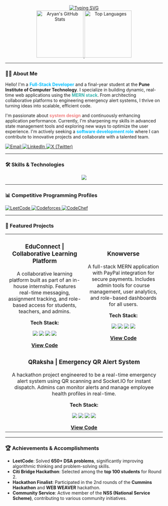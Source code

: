 <div align="center">
  <a href="https://git.io/typing-svg"><img src="https://readme-typing-svg.herokuapp.com?font=Fira+Code&size=30&pause=1000&color=00BFFF&center=true&width=500&lines=Full-Stack+Developer+;Problem+Solver+;Tech+Enthusiast" alt="Typing SVG" /></a>
</div>

<div align="center">
  <a href="https://github.com/AryanKanire">
    <img src="https://github-readme-stats.vercel.app/api?username=AryanKanire&show_icons=true&theme=dracula&count_private=true&hide_border=true" alt="Aryan's GitHub Stats" height="150" />
  </a>
  <a href="https://github.com/AryanKanire">
    <img src="https://github-readme-stats.vercel.app/api/top-langs/?username=AryanKanire&layout=compact&theme=dracula&hide_border=true" alt="Top Languages" height="150" />
  </a>
</div>

---

### 👨‍💻 About Me

Hello! I'm a <b style="color:#00BFFF;">Full-Stack Developer</b> and a final-year student at the **Pune Institute of Computer Technology**. I specialize in building dynamic, real-time web applications using the <b style="color:#38B2AC;">MERN stack</b>. From architecting collaborative platforms to engineering emergency alert systems, I thrive on turning ideas into scalable, efficient code.

I'm passionate about <b style="color:#F08080;">system design</b> and continuously enhancing application performance. Currently, I'm sharpening my skills in advanced state management tools and exploring new ways to optimize the user experience. I'm actively seeking a <b style="color:#00BFFF;">software development role</b> where I can contribute to innovative projects and collaborate with a talented team.

<div align="left">
  <a href="mailto:aryankanire@gmail.com" target="_blank">
    <img src="https://img.shields.io/badge/Email-D14836?style=for-the-badge&logo=gmail&logoColor=white" alt="Email"/>
  </a>
  <a href="https://www.linkedin.com/in/aryan-kanire-b6b665257/" target="_blank">
    <img src="https://img.shields.io/badge/LinkedIn-0077B5?style=for-the-badge&logo=linkedin&logoColor=white" alt="LinkedIn"/>
  </a>
  <a href="https://x.com/rnkanire" target="_blank">
    <img src="https://img.shields.io/badge/X (Twitter)-000000?style=for-the-badge&logo=x&logoColor=white" alt="X (Twitter)"/>
  </a>
</div>

---

### 🛠️ Skills & Technologies

<p align="center">
  <a href="https://skillicons.dev">
    <img src="https://skillicons.dev/icons?i=cpp,c,python,js,ts,mongodb,mysql,express,react,nextjs,nodejs,html,css,tailwind,git,figma,postman" />
  </a>
</p>

---

### 📊 Competitive Programming Profiles
<div align="left">
  <a href="https://leetcode.com/u/aryankanire/" target="_blank">
    <img src="https://img.shields.io/badge/LeetCode-FFA116?style=for-the-badge&logo=leetcode&logoColor=black" alt="LeetCode"/>
  </a>
  <a href="https://codeforces.com/profile/Rn_kanire" target="_blank">
    <img src="https://img.shields.io/badge/Codeforces-445f9d?style=for-the-badge&logo=codeforces&logoColor=white" alt="Codeforces"/>
  </a>
  <a href="https://www.codechef.com/users/aryankanire" target="_blank">
    <img src="https://img.shields.io/badge/CodeChef-5B4638?style=for-the-badge&logo=codechef&logoColor=white" alt="CodeChef"/>
  </a>
</div>

---

### 🚀 Featured Projects

<table>
  <tr>
    <td width="50%">
      <h3 align="center">EduConnect | Collaborative Learning Platform</h3>
      <div align="center">
        <p>A collaborative learning platform built as part of an in-house internship. Features real-time messaging, assignment tracking, and role-based access for students, teachers, and admins.</p>
        <p><b>Tech Stack:</b></p>
        <p>
          <img src="https://img.shields.io/badge/Next.js-000000?style=for-the-badge&logo=nextdotjs&logoColor=white" />
          <img src="https://img.shields.io/badge/Socket.io-010101?style=for-the-badge&logo=socketdotio&logoColor=white" />
          <img src="https://img.shields.io/badge/MongoDB-47A248?style=for-the-badge&logo=mongodb&logoColor=white" />
          <img src="https://img.shields.io/badge/Tailwind_CSS-38B2AC?style=for-the-badge&logo=tailwind-css&logoColor=white" />
        </p>
        <a href="https://github.com/AryanKanire/EduConnect" target="_blank"><b>View Code</b></a>
      </div>
    </td>
    <td width="50%">
      <h3 align="center">Knowverse</h3>
      <div align="center">
        <p>A full-stack MERN application with PayPal integration for secure payments. Includes admin tools for course management, user analytics, and role-based dashboards for all users.</p>
        <p><b>Tech Stack:</b></p>
        <p>
          <img src="https://img.shields.io/badge/React-20232A?style=for-the-badge&logo=react&logoColor=61DAFB" />
          <img src="https://img.shields.io/badge/Node.js-339933?style=for-the-badge&logo=nodedotjs&logoColor=white" />
          <img src="https://img.shields.io/badge/Express.js-000000?style=for-the-badge&logo=express&logoColor=white" />
          <img src="https://img.shields.io/badge/PayPal-00457C?style=for-the-badge&logo=paypal&logoColor=white" />
        </p>
        <a href="https://github.com/AryanKanire/Knowverse" target="_blank"><b>View Code</b></a>
      </div>
    </td>
  </tr>
  <tr>
    <td colspan="2">
      <h3 align="center">QRaksha | Emergency QR Alert System</h3>
      <div align="center">
        <p>A hackathon project engineered to be a real-time emergency alert system using QR scanning and Socket.IO for instant dispatch. Admins can monitor alerts and manage employee health profiles in real-time.</p>
        <p><b>Tech Stack:</b></p>
        <p>
          <img src="https://img.shields.io/badge/React-20232A?style=for-the-badge&logo=react&logoColor=61DAFB" />
          <img src="https://img.shields.io/badge/Socket.io-010101?style=for-the-badge&logo=socketdotio&logoColor=white" />
          <img src="https://img.shields.io/badge/JSON_Web_Tokens-000000?style=for-the-badge&logo=jsonwebtokens&logoColor=white" />
           <img src="https://img.shields.io/badge/Node.js-339933?style=for-the-badge&logo=nodedotjs&logoColor=white" />
        </p>
        <a href="https://github.com/AryanKanire/QRaksha" target="_blank"><b>View Code</b></a>
      </div>
    </td>
  </tr>
</table>

---

### 🏆 Achievements & Accomplishments
- **LeetCode**: Solved **650+ DSA problems**, significantly improving algorithmic thinking and problem-solving skills.
- **Citi Bridge Hackathon**: Selected among the **top 100 students** for Round 2.
- **Hackathon Finalist**: Participated in the 2nd rounds of the **Cummins Hackathon** and **WEB WEAVER** hackathon.
- **Community Service**: Active member of the **NSS (National Service Scheme)**, contributing to various community initiatives.
